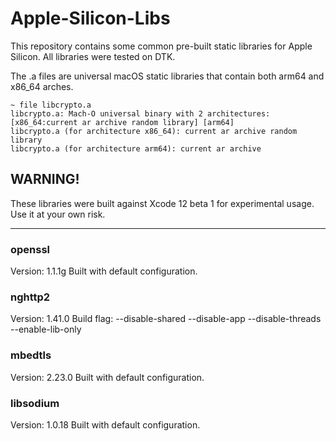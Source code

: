 # Apple-Silicon-Libs

This repository contains some common pre-built static libraries for Apple Silicon. All libraries were tested on DTK.

The .a files are universal macOS static libraries that contain both arm64 and x86_64 arches.

```
~ file libcrypto.a
libcrypto.a: Mach-O universal binary with 2 architectures: [x86_64:current ar archive random library] [arm64]
libcrypto.a (for architecture x86_64): current ar archive random library
libcrypto.a (for architecture arm64): current ar archive
```

## WARNING!
These libraries were built against Xcode 12 beta 1 for experimental usage. Use it at your own risk.

---

### openssl

Version: 1.1.1g
Built with default configuration.

### nghttp2

Version: 1.41.0
Build flag: --disable-shared --disable-app --disable-threads --enable-lib-only

### mbedtls

Version: 2.23.0
Built with default configuration.

### libsodium

Version: 1.0.18
Built with default configuration.
